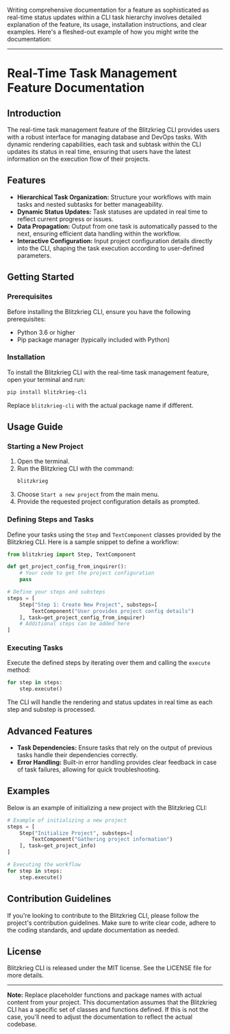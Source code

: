 Writing comprehensive documentation for a feature as sophisticated as real-time status updates within a CLI task hierarchy involves detailed explanation of the feature, its usage, installation instructions, and clear examples. Here's a fleshed-out example of how you might write the documentation:

---

# Real-Time Task Management Feature Documentation

## Introduction

The real-time task management feature of the Blitzkrieg CLI provides users with a robust interface for managing database and DevOps tasks. With dynamic rendering capabilities, each task and subtask within the CLI updates its status in real time, ensuring that users have the latest information on the execution flow of their projects.

## Features

- **Hierarchical Task Organization:** Structure your workflows with main tasks and nested subtasks for better manageability.
- **Dynamic Status Updates:** Task statuses are updated in real time to reflect current progress or issues.
- **Data Propagation:** Output from one task is automatically passed to the next, ensuring efficient data handling within the workflow.
- **Interactive Configuration:** Input project configuration details directly into the CLI, shaping the task execution according to user-defined parameters.

## Getting Started

### Prerequisites

Before installing the Blitzkrieg CLI, ensure you have the following prerequisites:

- Python 3.6 or higher
- Pip package manager (typically included with Python)

### Installation

To install the Blitzkrieg CLI with the real-time task management feature, open your terminal and run:

```bash
pip install blitzkrieg-cli
```

Replace `blitzkrieg-cli` with the actual package name if different.

## Usage Guide

### Starting a New Project

1. Open the terminal.
2. Run the Blitzkrieg CLI with the command:
    ```bash
    blitzkrieg
    ```
3. Choose `Start a new project` from the main menu.
4. Provide the requested project configuration details as prompted.

### Defining Steps and Tasks

Define your tasks using the `Step` and `TextComponent` classes provided by the Blitzkrieg CLI. Here is a sample snippet to define a workflow:

```python
from blitzkrieg import Step, TextComponent

def get_project_config_from_inquirer():
    # Your code to get the project configuration
    pass

# Define your steps and substeps
steps = [
    Step("Step 1: Create New Project", substeps=[
        TextComponent("User provides project config details")
    ], task=get_project_config_from_inquirer)
    # Additional steps can be added here
]
```

### Executing Tasks

Execute the defined steps by iterating over them and calling the `execute` method:

```python
for step in steps:
    step.execute()
```

The CLI will handle the rendering and status updates in real time as each step and substep is processed.

## Advanced Features

- **Task Dependencies:** Ensure tasks that rely on the output of previous tasks handle their dependencies correctly.
- **Error Handling:** Built-in error handling provides clear feedback in case of task failures, allowing for quick troubleshooting.

## Examples

Below is an example of initializing a new project with the Blitzkrieg CLI:

```python
# Example of initializing a new project
steps = [
    Step("Initialize Project", substeps=[
        TextComponent("Gathering project information")
    ], task=get_project_info)
]

# Executing the workflow
for step in steps:
    step.execute()
```

## Contribution Guidelines

If you're looking to contribute to the Blitzkrieg CLI, please follow the project's contribution guidelines. Make sure to write clear code, adhere to the coding standards, and update documentation as needed.

## License

Blitzkrieg CLI is released under the MIT license. See the LICENSE file for more details.

---

**Note:** Replace placeholder functions and package names with actual content from your project. This documentation assumes that the Blitzkrieg CLI has a specific set of classes and functions defined. If this is not the case, you'll need to adjust the documentation to reflect the actual codebase.
